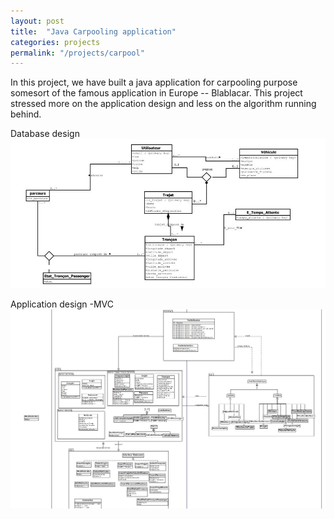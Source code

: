 ```yaml
---
layout: post
title:  "Java Carpooling application"
categories: projects
permalink: "/projects/carpool"
---
```

In this project, we have built a java application for carpooling purpose somesort of the famous application in Europe -- Blablacar. This project stressed more on the application design and less on the algorithm running behind. 

Database design
![image tooltip here](/assets/images/java_database_design.jpg)


Application design -MVC
![image tooltip here](/assets/images/java_applicationdesignMVC.jpg)

